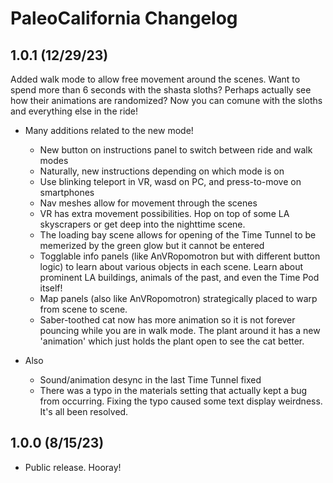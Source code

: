 # PaleoCalifornia Changelog

## 1.0.1 (12/29/23)

Added walk mode to allow free movement around the scenes. Want to spend more than 6 seconds with the shasta sloths? Perhaps actually see how their animations are randomized? Now you can comune with the sloths and everything else in the ride!

-   Many additions related to the new mode!

    - New button on instructions panel to switch between ride and walk modes
    - Naturally, new instructions depending on which mode is on
    - Use blinking teleport in VR, wasd on PC, and press-to-move on smartphones
    - Nav meshes allow for movement through the scenes
    - VR has extra movement possibilities. Hop on top of some LA skyscrapers or get deep into the nighttime scene. 
    - The loading bay scene allows for opening of the Time Tunnel to be memerized by the green glow but it cannot be entered
    - Togglable info panels (like AnVRopomotron but with different button logic) to learn about various objects in each scene. Learn about prominent LA buildings, animals of the past, and even the Time Pod itself!
    - Map panels (also like AnVRopomotron) strategically placed to warp from scene to scene.
    - Saber-toothed cat now has more animation so it is not forever pouncing while you are in walk mode. The plant around it has a new 'animation' which just holds the plant open to see the cat better.

-   Also

    -   Sound/animation desync in the last Time Tunnel fixed
    -   There was a typo in the materials setting that actually kept a bug from occurring. Fixing the typo caused some text display weirdness. It's all been resolved.

## 1.0.0 (8/15/23)

-   Public release. Hooray!
